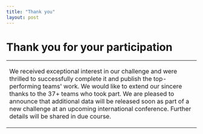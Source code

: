 ```yaml
---
title: "Thank you"
layout: post
---
```


# Thank you for your participation
<table border="0">
    <tr>
        <td style="width:40%">  
        	<p>
                We received exceptional interest in our challenge and were thrilled to successfully complete it and publish the top-performing teams' work. We would like to extend our sincere thanks to the 37+ teams who took part. We are pleased to announce that additional data will be released soon as part of a new challenge at an upcoming international conference. Further details will be shared in due course.
            </p>
        </td> 
    </tr> 
</table>